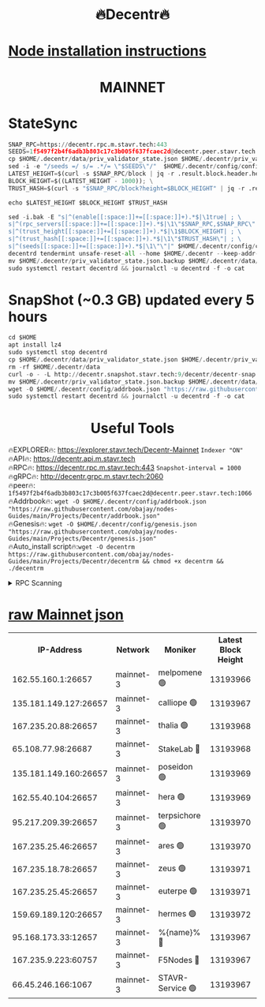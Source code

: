 <h1 align="center"> 🔥Decentr🔥</h1>

[Node installation instructions](https://github.com/obajay/nodes-Guides/tree/main/Projects/Decentr)
=
<h1 align="center"> MAINNET</h1>

# StateSync
```python
SNAP_RPC=https://decentr.rpc.m.stavr.tech:443
SEEDS=1f5497f2b4f6adb3b803c17c3b005f637fcaec2d@decentr.peer.stavr.tech:1066
cp $HOME/.decentr/data/priv_validator_state.json $HOME/.decentr/priv_validator_state.json.backup
sed -i -e "/seeds =/ s/= .*/= \"$SEEDS\"/"  $HOME/.decentr/config/config.toml
LATEST_HEIGHT=$(curl -s $SNAP_RPC/block | jq -r .result.block.header.height); \
BLOCK_HEIGHT=$((LATEST_HEIGHT - 1000)); \
TRUST_HASH=$(curl -s "$SNAP_RPC/block?height=$BLOCK_HEIGHT" | jq -r .result.block_id.hash)

echo $LATEST_HEIGHT $BLOCK_HEIGHT $TRUST_HASH

sed -i.bak -E "s|^(enable[[:space:]]+=[[:space:]]+).*$|\1true| ; \
s|^(rpc_servers[[:space:]]+=[[:space:]]+).*$|\1\"$SNAP_RPC,$SNAP_RPC\"| ; \
s|^(trust_height[[:space:]]+=[[:space:]]+).*$|\1$BLOCK_HEIGHT| ; \
s|^(trust_hash[[:space:]]+=[[:space:]]+).*$|\1\"$TRUST_HASH\"| ; \
s|^(seeds[[:space:]]+=[[:space:]]+).*$|\1\"\"|" $HOME/.decentr/config/config.toml
decentrd tendermint unsafe-reset-all --home $HOME/.decentr --keep-addr-book
mv $HOME/.decentr/priv_validator_state.json.backup $HOME/.decentr/data/priv_validator_state.json
sudo systemctl restart decentrd && journalctl -u decentrd -f -o cat
```
# SnapShot (~0.3 GB) updated every 5 hours
```python
cd $HOME
apt install lz4
sudo systemctl stop decentrd
cp $HOME/.decentr/data/priv_validator_state.json $HOME/.decentr/priv_validator_state.json.backup
rm -rf $HOME/.decentr/data
curl -o - -L http://decentr.snapshot.stavr.tech:9/decentr/decentr-snap.tar.lz4 | lz4 -c -d - | tar -x -C $HOME/.decentr --strip-components 2
mv $HOME/.decentr/priv_validator_state.json.backup $HOME/.decentr/data/priv_validator_state.json
wget -O $HOME/.decentr/config/addrbook.json "https://raw.githubusercontent.com/obajay/nodes-Guides/main/Projects/Decentr/addrbook.json"
sudo systemctl restart decentrd && journalctl -u decentrd -f -o cat
```

 <h1 align="center"> Useful Tools</h1>

🔥EXPLORER🔥:     https://explorer.stavr.tech/Decentr-Mainnet        `Indexer "ON"` \
🔥API🔥:          https://decentr.api.m.stavr.tech \
🔥RPC🔥:          https://decentr.rpc.m.stavr.tech:443              `Snapshot-interval = 1000` \
🔥gRPC🔥:         http://decentr.grpc.m.stavr.tech:2060 \
🔥peer🔥:         `1f5497f2b4f6adb3b803c17c3b005f637fcaec2d@decentr.peer.stavr.tech:1066` \
🔥Addrbook🔥:  `wget -O $HOME/.decentr/config/addrbook.json "https://raw.githubusercontent.com/obajay/nodes-Guides/main/Projects/Decentr/addrbook.json"` \
🔥Genesis🔥:  `wget -O $HOME/.decentr/config/genesis.json "https://raw.githubusercontent.com/obajay/nodes-Guides/main/Projects/Decentr/genesis.json"` \
🔥Auto_install script🔥:`wget -O decentrm https://raw.githubusercontent.com/obajay/nodes-Guides/main/Projects/Decentr/decentrm && chmod +x decentrm && ./decentrm`

<details>
<summary>RPC Scanning</summary>

<h2 align="center"> We scan nodes in real time every 4 hours. And we provide the final result of RPC endpoints.
We cannot influence the operation of these nodes in any way. </h2>


```python
If Voting Power is higher than 0 --> then the Node is a validator of the network and may be subject to attack and be a potential threat to the chain.
```
```python
We marked such validators with a red symbol
```

</details>

[raw Mainnet json](https://rpc-check.decentrm.stavr.tech/decentrm/rpc-decentrm-result.json)
=



<table><tr><th>IP-Address</th><th>Network</th><th>Moniker</th><th>Latest Block Height</th><th>Earliest Block Height</th><th>Catching Up</th><th>Tx Index</th><th>Voting Power</th><th>Scan Time</th></tr><tr><td>162.55.160.1:26657</td><td>mainnet-3</td><td>melpomene 🟢</td><td>13193966</td><td>1688950</td><td>False</td><td>on</td><td>0</td><td>2024-03-06T05:01:05.871239126UTC</td></tr><tr><td>135.181.149.127:26657</td><td>mainnet-3</td><td>calliope 🟢</td><td>13193967</td><td>1688950</td><td>False</td><td>on</td><td>0</td><td>2024-03-06T05:01:08.202880733UTC</td></tr><tr><td>167.235.20.88:26657</td><td>mainnet-3</td><td>thalia 🟢</td><td>13193968</td><td>1688950</td><td>False</td><td>on</td><td>0</td><td>2024-03-06T05:01:13.681518764UTC</td></tr><tr><td>65.108.77.98:26687</td><td>mainnet-3</td><td>StakeLab 🔴</td><td>13193968</td><td>1688950</td><td>False</td><td>on</td><td>5504308</td><td>2024-03-06T05:01:13.987328502UTC</td></tr><tr><td>135.181.149.160:26657</td><td>mainnet-3</td><td>poseidon 🟢</td><td>13193969</td><td>1688950</td><td>False</td><td>on</td><td>0</td><td>2024-03-06T05:01:18.371522413UTC</td></tr><tr><td>162.55.40.104:26657</td><td>mainnet-3</td><td>hera 🟢</td><td>13193969</td><td>1688950</td><td>False</td><td>on</td><td>0</td><td>2024-03-06T05:01:20.637544304UTC</td></tr><tr><td>95.217.209.39:26657</td><td>mainnet-3</td><td>terpsichore 🟢</td><td>13193970</td><td>1688950</td><td>False</td><td>on</td><td>0</td><td>2024-03-06T05:01:25.008956102UTC</td></tr><tr><td>167.235.25.46:26657</td><td>mainnet-3</td><td>ares 🟢</td><td>13193970</td><td>1688950</td><td>False</td><td>on</td><td>0</td><td>2024-03-06T05:01:29.291250251UTC</td></tr><tr><td>167.235.18.78:26657</td><td>mainnet-3</td><td>zeus 🟢</td><td>13193971</td><td>1688950</td><td>False</td><td>on</td><td>0</td><td>2024-03-06T05:01:31.552119972UTC</td></tr><tr><td>167.235.25.45:26657</td><td>mainnet-3</td><td>euterpe 🟢</td><td>13193971</td><td>1688950</td><td>False</td><td>on</td><td>0</td><td>2024-03-06T05:01:33.817798430UTC</td></tr><tr><td>159.69.189.120:26657</td><td>mainnet-3</td><td>hermes 🟢</td><td>13193972</td><td>1688950</td><td>False</td><td>on</td><td>0</td><td>2024-03-06T05:01:36.073413859UTC</td></tr><tr><td>95.168.173.33:12657</td><td>mainnet-3</td><td>%{name}% 🔴</td><td>13193967</td><td>8964001</td><td>False</td><td>on</td><td>4278139</td><td>2024-03-06T05:01:09.188450065UTC</td></tr><tr><td>167.235.9.223:60757</td><td>mainnet-3</td><td>F5Nodes 🔴</td><td>13193967</td><td>12380001</td><td>False</td><td>off</td><td>562</td><td>2024-03-06T05:01:09.400218872UTC</td></tr><tr><td>66.45.246.166:1067</td><td>mainnet-3</td><td>STAVR-Service 🟢</td><td>13193967</td><td>13191001</td><td>False</td><td>on</td><td>0</td><td>2024-03-06T05:01:08.753922268UTC</td></tr></table>
